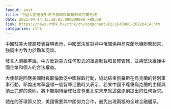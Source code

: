 ```yaml
---
layout: post
title: 中國大使館反對將中俄關係聯繫到烏克蘭危機
date: 2022-04-14 15:58:03.000000000 +08:00
link: https://news.rthk.hk/rthk/ch/component/k2/1643986-20220414.htm
categories: rthk
---
```


中國駐美大使館發表聲明表示，中國堅決反對將中俄關係與烏克蘭危機聯繫起來，強調中方致力於勸和促談。

發言人劉鵬宇說，中方反對美方任何形式的單邊制裁和長臂管轄，並將堅決維護中國企業和個人的合法權益。

大使館是回應美國財長耶倫敦促中國採取行動，協助結束俄羅斯在烏克蘭的特別軍事行動。耶倫出席華盛頓一個智庫活動時又表示，若果中國不尊重烏克蘭的主權與領土完整的原則，將不能期待全球社會尊重北京未來就這些原則提出的任何訴求。

她在問答環節又說，美國需要與中國努力合作，避免出現兩極的全球金融體系。
